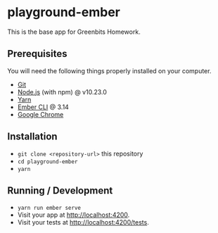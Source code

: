 # playground-ember

This is the base app for Greenbits Homework.

## Prerequisites

You will need the following things properly installed on your computer.

* [Git](https://git-scm.com/)
* [Node.js](https://nodejs.org/) (with npm) @ v10.23.0
* [Yarn](https://yarnpkg.com/)
* [Ember CLI](https://ember-cli.com/) @ 3.14
* [Google Chrome](https://google.com/chrome/)

## Installation

* `git clone <repository-url>` this repository
* `cd playground-ember`
* `yarn`

## Running / Development

* `yarn run ember serve`
* Visit your app at [http://localhost:4200](http://localhost:4200).
* Visit your tests at [http://localhost:4200/tests](http://localhost:4200/tests).
